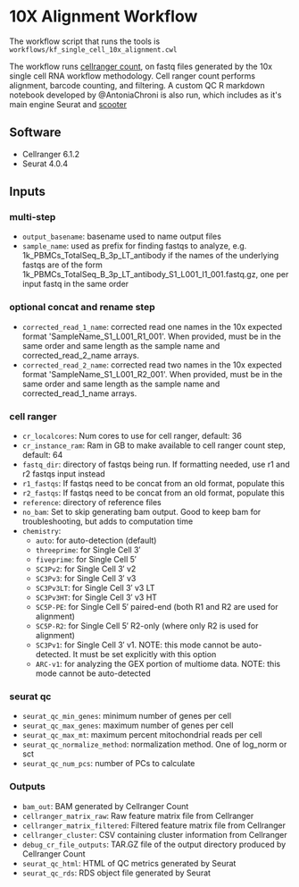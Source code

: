# 10X Alignment Workflow

The workflow script that runs the tools is `workflows/kf_single_cell_10x_alignment.cwl`

The workflow runs [cellranger count](https://support.10xgenomics.com/single-cell-gene-expression/software/pipelines/6.0/using/count),
on fastq files generated by the 10x single cell RNA workflow methodology.
Cell ranger count performs alignment, barcode counting, and filtering.
A custom QC R markdown notebook developed by @AntoniaChroni is also run, which includes as it's main engine Seurat and [scooter](https://github.com/igordot/scooter)

## Software

- Cellranger 6.1.2
- Seurat 4.0.4

## Inputs
### multi-step
 - `output_basename`: basename used to name output files
 - `sample_name`: used as prefix for finding fastqs to analyze, e.g. 1k_PBMCs_TotalSeq_B_3p_LT_antibody if the names of the underlying fastqs are of the form 1k_PBMCs_TotalSeq_B_3p_LT_antibody_S1_L001_I1_001.fastq.gz, one per input fastq in the same order
### optional concat and rename step
 - `corrected_read_1_name`: corrected read one names in the 10x expected format 'SampleName_S1_L001_R1_001'. When provided, must be in the same order and same length as the sample name and corrected_read_2_name arrays.
 - `corrected_read_2_name`: corrected read two names in the 10x expected format 'SampleName_S1_L001_R2_001'. When provided, must be in the same order and same length as the sample name and corrected_read_1_name arrays.
### cell ranger
 - `cr_localcores`: Num cores to use for cell ranger, default: 36 
 - `cr_instance_ram`: Ram in GB to make available to cell ranger count step, default: 64
 - `fastq_dir`: directory of fastqs being run. If formatting needed, use r1 and r2 fastqs input instead
 - `r1_fastqs`: If fastqs need to be concat from an old format, populate this
 - `r2_fastqs`: If fastqs need to be concat from an old format, populate this
 - `reference`: directory of reference files
 - `no_bam`: Set to skip generating bam output. Good to keep bam for troubleshooting, but adds to computation time
 - `chemistry`:
   - `auto`: for auto-detection (default)
   - `threeprime`: for Single Cell 3′
   - `fiveprime`: for Single Cell 5′
   - `SC3Pv2`: for Single Cell 3′ v2
   - `SC3Pv3`: for Single Cell 3′ v3
   - `SC3Pv3LT`: for Single Cell 3′ v3 LT
   - `SC3Pv3HT`: for Single Cell 3′ v3 HT
   - `SC5P-PE`: for Single Cell 5′ paired-end (both R1 and R2 are used for alignment)
   - `SC5P-R2`: for Single Cell 5′ R2-only (where only R2 is used for alignment)
   - `SC3Pv1`: for Single Cell 3′ v1. NOTE: this mode cannot be auto-detected. It must be set explicitly with this option
   - `ARC-v1`: for analyzing the GEX portion of multiome data. NOTE: this mode cannot be auto-detected
### seurat qc
 - `seurat_qc_min_genes`: minimum number of genes per cell
 - `seurat_qc_max_genes`: maximum number of genes per cell
 - `seurat_qc_max_mt`: maximum percent mitochondrial reads per cell
 - `seurat_qc_normalize_method`: normalization method. One of log_norm or sct
 - `seurat_qc_num_pcs`: number of PCs to calculate

### Outputs
- `bam_out`: BAM generated by Cellranger Count 
- `cellranger_matrix_raw`: Raw feature matrix file from Cellranger
- `cellranger_matrix_filtered`: Filtered feature matrix file from Cellranger
- `cellranger_cluster`: CSV containing cluster information from Cellranger
- `debug_cr_file_outputs`: TAR.GZ file of the output directory produced by Cellranger Count 
- `seurat_qc_html`: HTML of QC metrics generated by Seurat 
- `seurat_qc_rds`: RDS object file generated by Seurat 
